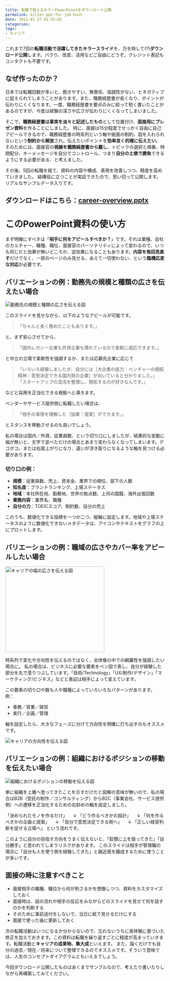 ```yaml
---
title: 転職で使えるキラーPowerPointをダウンロード公開
permalink: killer-ppt-for-job-hunt
date: 2011-01-27 01:55:02
categories: 
tags:
- キャリア
---
```

これまで7回の**転職活動で活躍してきたキラースライド**を、万を時して(?)**ダウンロード公開**します。パクり、改変、活用などご自由にどうぞ。クレジット表記もコンタクトも不要です。

## なぜ作ったのか？
日本では転職回数が多いと、飽きやすい、無責任、協調性がない、とネガティブに捉えられてしまうことがあります。また、職務経歴書が長くなり、ポイントが伝わりにくくなります。一度、職務経歴書を要点のみに絞って短く書いたことがあるのですが、今度は経験の深さや広さが伝わりにくくなってしまいました。

そこで、**職務経歴書は事実を淡々と記述したもの**として位置付け、**面接用にプレゼン資料**を作ることにしました。
特に、面接は15分程度でせっかく自由に自己アピールできるので、職務経歴書の時系列という軸や紙面の制約、図を入れられないという**制約から解放**され、伝えたいポイントを**効率良く的確に伝えたい**。そのためには、面接官の**視線を職務経歴書から離し**、トピックの選択と順番、時間配分、キーメッセージを自分でコントロール、つまり**自分の土俵で勝負**できるようにする必要がある、と考えました。

その後、5回の転職を経て、資料の内容や構成、表現を改善しつつ、精度を高めていきました。
結構役に立つことが実証できたので、思い切って公開します。リアルなサンプルデータ入りです。

## ダウンロードはこちら：[career-overview.pptx](http://goo.gl/owpeJ)

# このPowerPoint資料の使い方
まず明確にすべきは「**相手に何をアピールすべきか？**」です。それは業種、会社のカルチャー、職種、職位、面接官のパーソナリティによって変わるので、いつも同じだと効果が無いどころか、逆効果になることもあります。**内容を毎回見直す**だけでなく、一部のページのみ見せる、あえて一切使わない、という**臨機応変な対応**が必要です。

## バリエーションの例：勤務先の規模と種類の広さを伝えたい場合
<img src="//res.cloudinary.com/mak00s/image/upload/f_auto,w_auto:200:800/v1523871957/career-startup-to-enterprise.png" alt="勤務先の規模と種類の広さを伝える図" sizes="100vw" />

このスライドを見せながら、以下のようなアピールが可能です。
> 「ちゃんと長く務めたこともあります。」

と、まず安心させてから、
> 「国内レガシー企業も外資企業も慣れているので柔軟に適応できます。」

と中立の立場で柔軟性を強調するか、または応募先企業に応じて
> 「いろいろ経験しましたが、自分には［大企業の底力｜ベンチャーの開拓精神｜意思決定できる国内発の企業］が向いていると分かりました。」
「スタートアップの混沌を整理し、開拓するのが好きなんです。」

などと採用を正当化できる根拠へと導きます。

ベンダーやサービス提供側に転職したい場合は、
> 「相手の事情を理解した［協業｜提案］ができます。」

とスタンスを移動させるのも良いでしょう。

私の場合は国内／外資、従業員数、という切り口にしましたが、結果的な変動に幅が無いと、文字で並べただけの場合とあまり変わらなくなってしまいます。デコボコ、または右肩上がりになり、違いが浮き彫りになるような軸を見つける必要があります。

### 切り口の例：

- **規模**：従業員数、売上、資本金、業界での順位、部下の人数
- **知名度**：ブランドランキング、上場ステータス
- **地域**：本社所在地、勤務地、世界の拠点数、上司の国籍、海外出張回数
- **業務内容**：業界名、職種
- **自分の力**：TOEICスコア、制約数、自分の売上

このうち、数値化できる指標を一つか二つ、縦軸に設定します。地域や上場ステータスのように数値化できないメタデータは、アイコンやテキストをグラフの上にプロットします。

## バリエーションの例：職域の広さやカバー率をアピールしたい場合
<img src="//res.cloudinary.com/mak00s/image/upload/f_auto/v1523871956/career-domain.png" alt="キャリアの幅の広さを伝える図" width="313" height="271" />

時系列で変化や方向性を伝えるのではなく、全体像の中での網羅性を強調したい場合に。
私の場合は、ビジネスに必要な要素をベン図で表し、自分が経験した部分を丸で塗りつぶしています。「技術/Technology」「UX/制作/デザイン」「マーケティング/ビジネス」などと表記は相手によって変えています。

この要素の切り口や数も人や職種によっていろいろなパターンがあります。
例：

- 事務／営業／経営
- 実行／企画／管理

軸を設定したら、大きなフェーズに分けて方向性を明確に打ち出すのもオススメです。

<img src="//res.cloudinary.com/mak00s/image/upload/f_auto,w_auto:200:800/v1523871957/career-shift.png" alt="キャリアの方向性を伝える図" sizes="100vw" />

## バリエーションの例：組織におけるポジションの移動を伝えたい場合
<img src="//res.cloudinary.com/mak00s/image/upload/f_auto,w_auto:200:800/v1523871958/career-position.png" alt="組織におけるポジションの移動を伝える図" sizes="100vw" />

単に組織を上層へ登ってきたことを示すだけだと図解の意味が無いので、私の場合はB2B（受託の制作／コンサルティング）からB2C（事業会社、サービス提供側）への遷移を正当化するための右斜めの軸を設定しました。

「決められたモノを作るだけ」
　↓
「どう作るべきかの設計」
　↓
「何を作るべきかの企画と提案」
　↓
「自分で意思決定できる側へ」
　↓
「正しい経営判断を促せる立場へ」
という流れです。

このように自分の目指す方向をうまく伝えないと、「狡猾に上を狙ってきた」「自分勝手」と思われてしまうリスクがあります。
このスライドは相手が管理職の場合に「自分も人を使う側を経験してきた」と親近感を醸成するために使うことが多いです。

## 面接の時に注意すべきこと

- 面接相手の職種、職位から何が刺さるかを想像しつつ、資料をカスタマイズしておく
- 面接時は、話の流れや相手の反応をみながらどのスライドを見せて何を話すのかを判断する
- そのために事前送付をしないで、当日に紙で見せるだけにする
- 面接で使った後に更新しておく

次の転職活動はいつになるか分からないので、忘れないうちに実体験に基づいた修正を加えておきます。この資料は転職を繰り返すごとに精度が高まっていきます。転職活動と**キャリアの成果物、集大成**といえます。
また、描くだけでも自分の過去／現在／将来について整理できるのでオススメです。そういう意味では、人生のコンセプトダイアグラムともいえるでしょう。

今回ダウンロード公開したものはあくまでサンプルなので、考えたり書いたりしながら再構築してみてください。